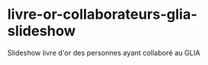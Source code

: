 # livre-or-collaborateurs-glia-slideshow
Slideshow livre d'or des personnes ayant collaboré au GLIA
